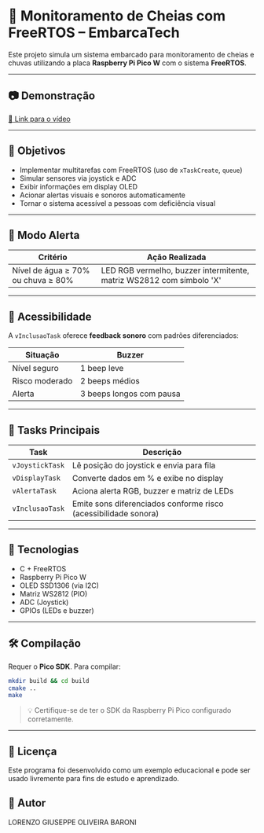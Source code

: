 # 🌊 Monitoramento de Cheias com FreeRTOS – EmbarcaTech

Este projeto simula um sistema embarcado para monitoramento de cheias e chuvas utilizando a placa **Raspberry Pi Pico W** com o sistema **FreeRTOS**.

---

## 📷 Demonstração

[🔗 Link para o vídeo](https://www.youtube.com/watch?v=yxLL56xPt_c&ab_channel=LorenzoBaroni)

---

## 🎯 Objetivos

- Implementar multitarefas com FreeRTOS (uso de `xTaskCreate`, `queue`)
- Simular sensores via joystick e ADC
- Exibir informações em display OLED
- Acionar alertas visuais e sonoros automaticamente
- Tornar o sistema acessível a pessoas com deficiência visual

---

## 🚨 Modo Alerta

| Critério                              | Ação Realizada                                                      |
|--------------------------------------|---------------------------------------------------------------------|
| Nível de água ≥ 70% ou chuva ≥ 80%   | LED RGB vermelho, buzzer intermitente, matriz WS2812 com símbolo 'X'|

---

## 🧠 Acessibilidade

A `vInclusaoTask` oferece **feedback sonoro** com padrões diferenciados:

| Situação         | Buzzer                                      |
|------------------|----------------------------------------------|
| Nível seguro     | 1 beep leve                                  |
| Risco moderado   | 2 beeps médios                               |
| Alerta           | 3 beeps longos com pausa                     |

---

## 🧱 Tasks Principais

| Task            | Descrição                                                         |
|-----------------|-------------------------------------------------------------------|
| `vJoystickTask` | Lê posição do joystick e envia para fila                          |
| `vDisplayTask`  | Converte dados em % e exibe no display                            |
| `vAlertaTask`   | Aciona alerta RGB, buzzer e matriz de LEDs                        |
| `vInclusaoTask` | Emite sons diferenciados conforme risco (acessibilidade sonora)   |

---

## 🧰 Tecnologias

- C + FreeRTOS
- Raspberry Pi Pico W
- OLED SSD1306 (via I2C)
- Matriz WS2812 (PIO)
- ADC (Joystick)
- GPIOs (LEDs e buzzer)

---

## 🛠️ Compilação

Requer o **Pico SDK**. Para compilar:

```bash
mkdir build && cd build
cmake ..
make
```

> 💡 Certifique-se de ter o SDK da Raspberry Pi Pico configurado corretamente.

---

## 📝 Licença
Este programa foi desenvolvido como um exemplo educacional e pode ser usado livremente para fins de estudo e aprendizado.

## 📌 Autor
LORENZO GIUSEPPE OLIVEIRA BARONI


